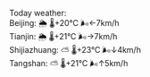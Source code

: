 Today weather:  
Beijing: 🌦   🌡️+20°C 🌬️←7km/h  
Tianjin: 🌦   🌡️+21°C 🌬️→7km/h  
Shijiazhuang: ⛅️  🌡️+23°C 🌬️↓4km/h  
Tangshan: ⛅️  🌡️+21°C 🌬️↑5km/h  
